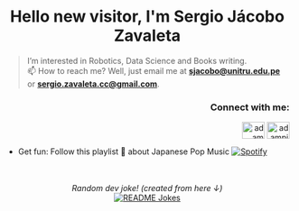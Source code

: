 <h1 align="center">Hello new visitor, I'm Sergio Jácobo Zavaleta</h1>

> I’m interested in Robotics, Data Science and Books writing.   
> 📫 How to reach me? Well, just email me at <a href="mailto:sjacobo@unitru.edu.pe"><b>sjacobo@unitru.edu.pe</b></a> or <a href="mailto:sergio.zavaleta.cc@gmail.com"><b>sergio.zavaleta.cc@gmail.com</b></a>.

<h3 align="right">Connect with me:</h3>
<p align="right">
  <a href="https://www.linkedin.com/in/sjacobozavaleta/" target="blank"><img align="center"
      src="https://raw.githubusercontent.com/rahuldkjain/github-profile-readme-generator/master/src/images/icons/Social/linked-in-alt.svg"
      alt="adam pithewan" height="30" width="40" /></a>
 <a href="https://twitter.com/JacoboZavaleta" target="blank"><img align="center"
      src="https://raw.githubusercontent.com/rahuldkjain/github-profile-readme-generator/master/src/images/icons/Social/twitter.svg"
      alt="adampithewan" height="30" width="40" /></a>
</p>

- Get fun: Follow this playlist 🎵 about Japanese Pop Music <a href="https://open.spotify.com/playlist/6TbbYqzInE36lVer7d6QTj?si=c86bd3b0a2a54e50" target="_blank"><img src="https://img.shields.io/badge/Spotify-%231ED760.svg?&style=flat-square&logo=spotify&logoColor=white" alt="Spotify"></a>

</br>
</br>

<div align="center">
<i>Random dev joke! (created from here ↓)</i><br>
<a href="https://readme-jokes.vercel.app"><img align="center" src="https://readme-jokes.vercel.app/api" alt="README Jokes"></a>
  
</div>

<!---
SJacoboZavaleta/SJacoboZavaleta is a ✨ special ✨ repository because its `README.md` (this file) appears on your GitHub profile.
You can click the Preview link to take a look at your changes.

<a href="https://instagram.com/" target="blank"><img align="center"
      src="https://raw.githubusercontent.com/rahuldkjain/github-profile-readme-generator/master/src/images/icons/Social/instagram.svg"
      alt="" height="30" width="40" /></a>
  <a href="https://fb.com/adam pithen wala" target="blank"><img align="center"
      src="https://raw.githubusercontent.com/rahuldkjain/github-profile-readme-generator/master/src/images/icons/Social/facebook.svg"
      alt="adam pithen wala" height="30" width="40" /></a>

<a target="_blank" href="https://www.linkedin.com/in/absphreak/">🇱🇮🇳🇰🇪🇩🇮🇳</a> ●
  <a target="_blank" href="https://www.instagram.com/absphreak/">🇮🇳🇸🇹🇦🇬🇷🇦🇲</a> ●
  <a target="_blank" href="https://www.facebook.com/originalphreak/">🇫🇦🇨🇪🇧🇴🇴🇰</a> ●
  <a target="_blank" href="https://open.spotify.com/user/0170agi99s5hh187g7mtz245b">🇸🇵🇴🇹🇫🇾</a>
  <a target="_blank" href="https://dev.to/ABSphreak">🇸🇵🇴🇹🇮🇫🇾</a>

--->
